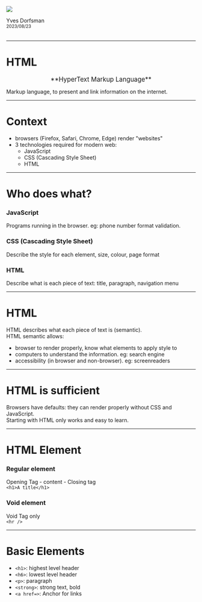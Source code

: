 ![](images/html5-topper.png)

Yves Dorfsman  
<small>2023/08/23</small>  
&nbsp;

---
# HTML

<center><big>**HyperText Markup Language**</big></center>

Markup language, to present and link information on the internet.

---
# Context

* browsers (Firefox, Safari, Chrome, Edge) render "websites"
* 3 technologies required for modern web:
    * JavaScript
    * CSS (Cascading Style Sheet)
    * HTML
---
# Who does what?

### JavaScript
Programs running in the browser. eg: phone number format validation.

### CSS (Cascading Style Sheet)
Describe the style for each element, size, colour, page format

### HTML
Describe what is each piece of text: title, paragraph, navigation menu

---
# HTML

HTML describes what each piece of text is (semantic).  
HTML semantic allows:

* browser to render properly, know what elements to apply style to
* computers to understand the information. eg: search engine
* accessibility (in browser and non-browser). eg: screenreaders

---
# HTML is sufficient

Browsers have defaults: they can render properly without CSS and JavaScript.  
Starting with HTML only works and easy to learn.  

---
# HTML Element

### Regular element
Opening Tag - content - Closing tag  
`<h1>A title</h1>`

### Void element
Void Tag only  
`<hr />`

---
# Basic Elements
* `<h1>`: highest level header
* `<h6>`: lowest level header
* `<p>`: paragraph
* `<strong>`: strong text, bold
* `<a href=>`: Anchor for links







